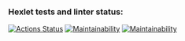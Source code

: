 ### Hexlet tests and linter status:
[![Actions Status](https://github.com/Gu-Master/java-project-61/workflows/hexlet-check/badge.svg)](https://github.com/Gu-Master/java-project-61/actions)
[![Maintainability](https://api.codeclimate.com/v1/badges/7a580abaaada9ff4810c7f006b5219ad3ab4d1ae/maintainability)](https://codeclimate.com/github/Gu-Master/java-project-61/maintainability)
[![Maintainability](https://api.codeclimate.com/v1/badges/7a580abaaada9ff4810c7f006b5219ad3ab4d1ae/maintainability)](https://codeclimate.com/github/Gu-Master/java-project-61/maintainability)
